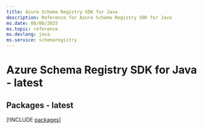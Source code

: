 ```yaml
---
title: Azure Schema Registry SDK for Java
description: Reference for Azure Schema Registry SDK for Java
ms.date: 08/08/2025
ms.topic: reference
ms.devlang: java
ms.service: schemaregistry
---
```

# Azure Schema Registry SDK for Java - latest
## Packages - latest
[!INCLUDE [packages](schema-registry-index.md)]